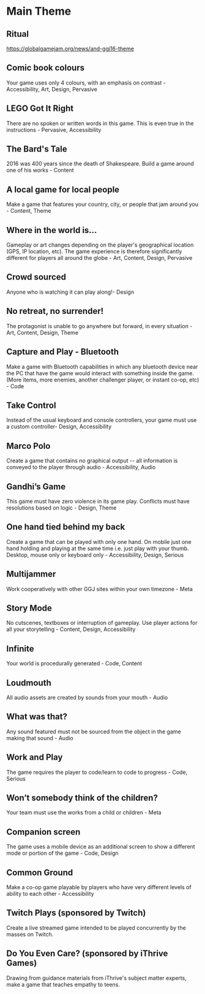 # Main Theme
## Ritual
https://globalgamejam.org/news/and-ggj16-theme

## Comic book colours
Your game uses only 4 colours, with an emphasis on contrast - Accessibility, Art, Design, Pervasive

## LEGO Got It Right
There are no spoken or written words in this game. This is even true in the instructions - Pervasive, Accessibility

## The Bard's Tale
2016 was 400 years since the death of Shakespeare. Build a game around one of his works - Content

## A local game for local people
Make a game that features your country, city, or people that jam around you - Content, Theme

## Where in the world is…
Gameplay or art changes depending on the player's geographical location (GPS, IP location, etc). The game experience is therefore significantly different for players all around the globe - Art, Content, Design, Pervasive

## Crowd sourced
Anyone who is watching it can play along!- Design

## No retreat, no surrender!
The protagonist is unable to go anywhere but forward, in every situation - Art, Content, Design, Theme

## Capture and Play - Bluetooth
Make a game with Bluetooth capabilities in which any bluetooth device near the PC that have the game would interact with something inside the game. (More items, more enemies, another challenger player, or instant co-op, etc) - Code

## Take Control
Instead of the usual keyboard and console controllers, your game must use a custom controller- Design, Accessibility

## Marco Polo
Create a game that contains no graphical output -- all information is conveyed to the player through audio - Accessibility, Audio

## Gandhi’s Game
This game must have zero violence in its game play. Conflicts must have resolutions based on logic - Design, Theme

## One hand tied behind my back
Create a game that can be played with only one hand. On mobile just one hand holding and playing at the same time i.e. just play with your thumb. Desktop, mouse only or keyboard only - Accessibility, Design, Serious

## Multijammer
Work cooperatively with other GGJ sites within your own timezone  - Meta

## Story Mode
No cutscenes, textboxes or interruption of gameplay. Use player actions for all your storytelling - Content, Design, Accessibility

## Infinite
Your world is procedurally generated - Code, Content

## Loudmouth
All audio assets are created by sounds from your mouth - Audio

## What was that?
Any sound featured must not be sourced from the object in the game making that sound - Audio

## Work and Play
The game requires the player to code/learn to code to progress - Code, Serious

## Won’t somebody think of the children?
Your team must use the works from a child or children - Meta

## Companion screen
The game uses a mobile device as an additional screen to show a different mode or portion of the game - Code, Design

## Common Ground
Make a co-op game playable by players who have very different levels of ability to each other - Accessibility

## Twitch Plays (sponsored by Twitch)
Create a live streamed game intended to be played concurrently by the masses on Twitch.

## Do You Even Care? (sponsored by iThrive Games)
Drawing from guidance materials from iThrive's subject matter experts, make a game that teaches empathy to teens.